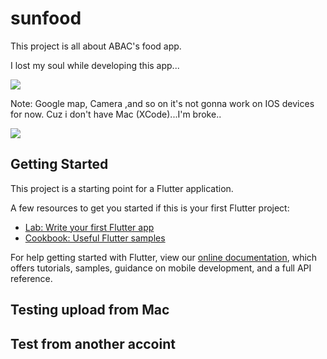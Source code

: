 # sunfood

This project is all about ABAC's food app.

I lost my soul while developing this app...


<img src="https://media.giphy.com/media/zOvBKUUEERdNm/giphy.gif"  />

Note: Google map, Camera ,and so on it's not gonna work on IOS devices for now. Cuz i don't have Mac (XCode)...I'm broke..

<img src="https://media.giphy.com/media/7TH12SPk3NNug/giphy.gif"  />


## Getting Started

This project is a starting point for a Flutter application.

A few resources to get you started if this is your first Flutter project:


- [Lab: Write your first Flutter app](https://flutter.dev/docs/get-started/codelab)
- [Cookbook: Useful Flutter samples](https://flutter.dev/docs/cookbook)

For help getting started with Flutter, view our
[online documentation](https://flutter.dev/docs), which offers tutorials,
samples, guidance on mobile development, and a full API reference.


## Testing upload from Mac

## Test from another accoint
